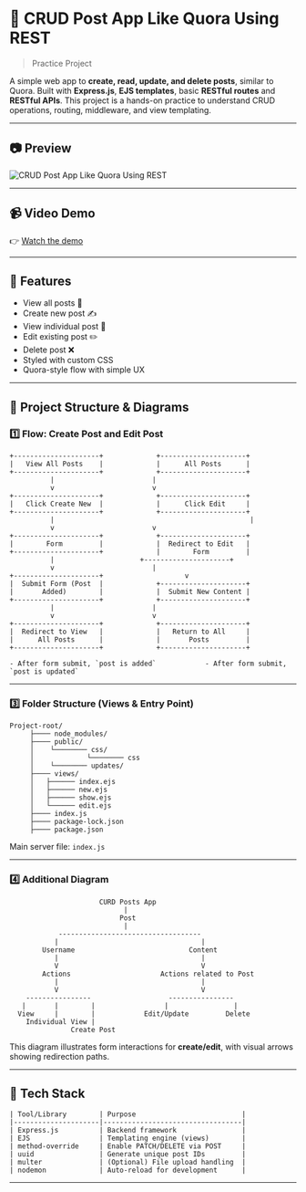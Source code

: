 # 📝 CRUD Post App Like Quora Using REST 
> Practice Project

A simple web app to **create, read, update, and delete posts**, similar to Quora. Built with **Express.js**, **EJS templates**, basic **RESTful routes** and **RESTful APIs**. This project is a hands-on practice to understand CRUD operations, routing, middleware, and view templating.

---

## 📷 Preview

![CRUD Post App Like Quora Using REST]()

---

## 📹 Video Demo

👉 [Watch the demo](https://github.com/Priyash-Das/Photos/blob/main/CURD%20using%20REST.mp4)


---

## 🚀 Features

- View all posts 🧾  
- Create new post ✍️  
- View individual post 📖  
- Edit existing post ✏️  
- Delete post ❌  
- Styled with custom CSS  
- Quora-style flow with simple UX  

---

## 🧠 Project Structure & Diagrams

### 1️⃣ Flow: Create Post and Edit Post

```
+---------------------+ 			+---------------------+
|   View All Posts    | 			|      All Posts      |
+---------------------+ 			+---------------------+
          |						   |
          v						   v
+---------------------+ 			+---------------------+
|   Click Create New  | 			|      Click Edit     |
+---------------------+ 			+---------------------+
          |                                                | 
          v						   v
+---------------------+ 			+---------------------+
|        Form         |				|  Redirect to Edit   |
+---------------------+ 			|        Form         |
          | 					+---------------------+
          v						   |	
+---------------------+ 				   v	
|  Submit Form (Post  |				+---------------------+
|       Added)        | 			|  Submit New Content |
+---------------------+ 			+---------------------+
          |						   |	
          v						   v
+---------------------+ 			+---------------------+
|  Redirect to View   |				|   Return to All     |
|      All Posts      |				|       Posts         |
+---------------------+ 			+---------------------+

- After form submit, `post is added`            - After form submit, `post is updated`
```

---

### 3️⃣ Folder Structure (Views & Entry Point)

```
Project-root/
	 ├──── node_modules/
	 ├──── public/
	 │    └──────── css/
	 │             └──────── css
	 │    └──────── updates/
	 ├──── views/
	 │   ├────── index.ejs
	 │   ├────── new.ejs
	 │   ├────── show.ejs
	 │   └────── edit.ejs
	 ├──── index.js
	 ├──── package-lock.json
	 ├──── package.json
```
Main server file: `index.js`

---

### 4️⃣ Additional Diagram

```
                      CURD Posts App
                            |
                           Post
                            |
            -----------------------------------
           |                                   |
        Username                            Content
           |                                   |
           V                                   V
        Actions                      Actions related to Post
           |                                   |
           V                                   V
    ----------------                   ----------------
   |       |        |                 |                |
  View     |        |            Edit/Update         Delete
    Individual View |
               Create Post
```
This diagram illustrates form interactions for **create/edit**, with visual arrows showing redirection paths.

---

## 🧰 Tech Stack
```
| Tool/Library        | Purpose                          |
|---------------------|----------------------------------|
| Express.js          | Backend framework                |
| EJS                 | Templating engine (views)        |
| method-override     | Enable PATCH/DELETE via POST     |
| uuid                | Generate unique post IDs         |
| multer              | (Optional) File upload handling  |
| nodemon             | Auto-reload for development      |
```
---
